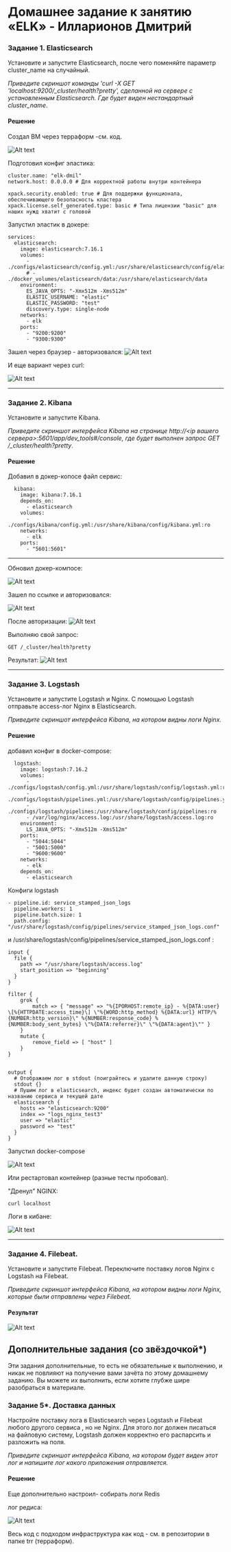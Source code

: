 # Домашнее задание к занятию «ELK» - Илларионов Дмитрий

### Задание 1. Elasticsearch 

Установите и запустите Elasticsearch, после чего поменяйте параметр cluster_name на случайный. 

*Приведите скриншот команды 'curl -X GET 'localhost:9200/_cluster/health?pretty', сделанной на сервере с установленным Elasticsearch. Где будет виден нестандартный cluster_name*.

#### Решение

Создал ВМ через терраформ -см. код.

![Alt text](image-1.png)

Подготовил конфиг эластика:

```
cluster.name: "elk-dmil"
network.host: 0.0.0.0 # Для корректной работы внутри контейнера

xpack.security.enabled: true # Для поддержки функционала, обеспечивающего безопасность кластера
xpack.license.self_generated.type: basic # Типа лицензии "basic" для наших нужд хватит с головой
```

Запустил эластик в докере:
```
services:
  elasticsearch:
    image: elasticsearch:7.16.1
    volumes:
      - ./configs/elasticsearch/config.yml:/usr/share/elasticsearch/config/elasticsearch.yml:ro
      # - ./docker_volumes/elasticsearch/data:/usr/share/elasticsearch/data
    environment:
      ES_JAVA_OPTS: "-Xmx512m -Xms512m"
      ELASTIC_USERNAME: "elastic"
      ELASTIC_PASSWORD: "test"
      discovery.type: single-node
    networks:
      - elk
    ports:
      - "9200:9200"
      - "9300:9300"
```

Зашел через браузер - авторизовался:
![Alt text](image.png)

И еще вариант через curl:

![Alt text](image-2.png)

---

### Задание 2. Kibana

Установите и запустите Kibana.

*Приведите скриншот интерфейса Kibana на странице http://<ip вашего сервера>:5601/app/dev_tools#/console, где будет выполнен запрос GET /_cluster/health?pretty*.


#### Решение

Добавил в докер-копосе файл сервис:

```
  kibana:
    image: kibana:7.16.1
    depends_on:
      - elasticsearch
    volumes:
      - ./configs/kibana/config.yml:/usr/share/kibana/config/kibana.yml:ro
    networks:
      - elk
    ports:
      - "5601:5601"
```      
---

Обновил докер-компосе:

![Alt text](image-3.png)

Зашел по ссылке и авторизовался:

![Alt text](image-4.png)

После авторизации:
![Alt text](image-5.png)

Выполняю свой запрос:

```
GET /_cluster/health?pretty
```
Результат:
![Alt text](image-6.png)


---

### Задание 3. Logstash

Установите и запустите Logstash и Nginx. С помощью Logstash отправьте access-лог Nginx в Elasticsearch. 

*Приведите скриншот интерфейса Kibana, на котором видны логи Nginx.*

#### Решение

добавил конфиг в docker-compose:

```
  logstash:
    image: logstash:7.16.2
    volumes:
      - ./configs/logstash/config.yml:/usr/share/logstash/config/logstash.yml:ro
      - ./configs/logstash/pipelines.yml:/usr/share/logstash/config/pipelines.yml:ro
      - ./configs/logstash/pipelines:/usr/share/logstash/config/pipelines:ro
      - /var/log/nginx/access.log:/usr/share/logstash/access.log:ro
    environment:
      LS_JAVA_OPTS: "-Xmx512m -Xms512m"
    ports:
      - "5044:5044"
      - "5001:5000"
      - "9600:9600"
    networks:
      - elk
    depends_on:
      - elasticsearch
```

Конфиги logstash

```
- pipeline.id: service_stamped_json_logs
  pipeline.workers: 1
  pipeline.batch.size: 1
  path.config: "/usr/share/logstash/config/pipelines/service_stamped_json_logs.conf"
```
и /usr/share/logstash/config/pipelines/service_stamped_json_logs.conf :

```
input {
  file {
    path => "/usr/share/logstash/access.log"
    start_position => "beginning"
  }
}

filter {
    grok {
        match => { "message" => "%{IPORHOST:remote_ip} - %{DATA:user} \[%{HTTPDATE:access_time}\] \"%{WORD:http_method} %{DATA:url} HTTP/%{NUMBER:http_version}\" %{NUMBER:response_code} %{NUMBER:body_sent_bytes} \"%{DATA:referrer}\" \"%{DATA:agent}\"" }
    }
    mutate {
        remove_field => [ "host" ]
    }
}


output {
  # Отображаем лог в stdout (поиграйтесь и удалите данную строку)
  stdout {}
  # Пушим лог в elasticsearch, индекс будет создан автоматически по названию сервиса и текущей дате
  elasticsearch {
    hosts => "elasticsearch:9200"
    index => "logs_nginx_test3"
    user => "elastic"
    password => "test"
  }
}

```

Запустил docker-compose

![Alt text](image-7.png)

Или рестартовал контейнер (разные тесты пробовал).

"Дренул" NGINX:

```
curl localhost
```

Логи в кибане:

![Alt text](image-8.png)

---

### Задание 4. Filebeat. 

Установите и запустите Filebeat. Переключите поставку логов Nginx с Logstash на Filebeat. 

*Приведите скриншот интерфейса Kibana, на котором видны логи Nginx, которые были отправлены через Filebeat.*

#### Результат

![Alt text](image-9.png)


## Дополнительные задания (со звёздочкой*)
Эти задания дополнительные, то есть не обязательные к выполнению, и никак не повлияют на получение вами зачёта по этому домашнему заданию. Вы можете их выполнить, если хотите глубже шире разобраться в материале.

### Задание 5*. Доставка данных 

Настройте поставку лога в Elasticsearch через Logstash и Filebeat любого другого сервиса , но не Nginx. 
Для этого лог должен писаться на файловую систему, Logstash должен корректно его распарсить и разложить на поля. 

*Приведите скриншот интерфейса Kibana, на котором будет виден этот лог и напишите лог какого приложения отправляется.*

#### Решение

Еще дополнительно настроил- собирать логи Redis

лог редиса:

![Alt text](image-10.png)

Весь код с подходом инфраструктура как код - см. в репозитории в папке trr (терраформ).